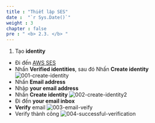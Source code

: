 ```yaml
---
title : "Thiết lập SES"
date :  "`r Sys.Date()`" 
weight : 3
chapter : false
pre : " <b> 2.3. </b> "
---
```


1. Tạo **identity**
+ Đi đến [AWS SES](https://console.aws.amazon.com/ses/home)
+ Nhấn **Verified identities**, sau đó Nhấn **Create identity**
![001-create-identity](/images/2.3-ses/001-create-identity.png)
+ Nhấn **Email address**
+ Nhập **your email address**
+ Nhấn **Create identity**
![002-create-identity2](/images/2.3-ses/002-create-identity2.png)
+ Đi đến **your email inbox**
+ **Verify** email
![003-email-veify](/images/2.3-ses/003-email-veify.png)
+ Verify thành công
![004-successful-verification](/images/2.3-ses/004-successful-verification.png)
